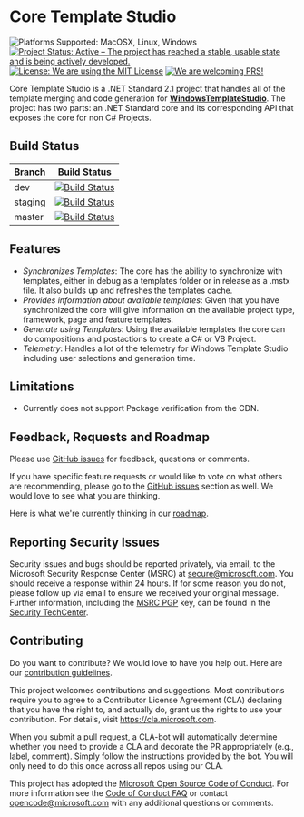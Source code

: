 # Core Template Studio

<img src="https://img.shields.io/badge/platform-linux--64%20%7C%20win--64%20%7C%20osx--64%20-lightgrey.svg" alt="Platforms Supported: MacOSX, Linux, Windows"/> <a href="https://www.repostatus.org/#active"><img src="https://www.repostatus.org/badges/latest/active.svg" alt="Project Status: Active – The project has reached a stable, usable state and is being actively developed." /></a> <a href="LICENSE.md"><img src="https://img.shields.io/badge/license-MIT-blue.svg" alt="License: We are using the MIT License"></a> <a href="CONTRIBUTING.md"><img src="https://img.shields.io/badge/PRs-Welcome-brightgreen.svg" alt="We are welcoming PRS!"></a>

Core Template Studio is a .NET Standard 2.1 project that handles all of the template merging and code generation for **[WindowsTemplateStudio](https://github.com/Microsoft/WindowsTemplateStudio)**. The project has two parts: an .NET Standard core and its corresponding API that exposes the core for non C# Projects.

## Build Status

| Branch  |                                                                                                                                 Build Status                                                                                                                                  |
| :------ | :---------------------------------------------------------------------------------------------------------------------------------------------------------------------------------------------------------------------------------------------------------------------------: |
| dev     |     [![Build Status](https://microsoftgarage.visualstudio.com/Intern%20GitHub/_apis/build/status/Web-Template-Studio-DevCI/CoreTemplateStudio-CI?branchName=dev)](https://microsoftgarage.visualstudio.com/Intern%20GitHub/_build/latest?definitionId=276&branchName=dev)     |
| staging | [![Build Status](https://microsoftgarage.visualstudio.com/Intern%20GitHub/_apis/build/status/Web-Template-Studio-DevCI/CoreTemplateStudio-CI?branchName=staging)](https://microsoftgarage.visualstudio.com/Intern%20GitHub/_build/latest?definitionId=276&branchName=staging) |
| master  |  [![Build Status](https://microsoftgarage.visualstudio.com/Intern%20GitHub/_apis/build/status/Web-Template-Studio-DevCI/CoreTemplateStudio-CI?branchName=master)](https://microsoftgarage.visualstudio.com/Intern%20GitHub/_build/latest?definitionId=276&branchName=master)  |

## Features

- _Synchronizes Templates_: The core has the ability to synchronize with templates, either in debug as a templates folder or in release as a .mstx file. It also builds up and refreshes the templates cache.
- _Provides information about available templates_: Given that you have synchronized the core will give information on the available project type, framework, page and feature templates.
- _Generate using Templates_: Using the available templates the core can do compositions and postactions to create a C# or VB Project.
- _Telemetry_: Handles a lot of the telemetry for Windows Template Studio including user selections and generation time.

## Limitations

- Currently does not support Package verification from the CDN.

## Feedback, Requests and Roadmap

Please use [GitHub issues](https://github.com/Microsoft/CoreTemplateStudio/issues) for feedback, questions or comments.

If you have specific feature requests or would like to vote on what others are recommending, please go to the [GitHub issues](https://github.com/Microsoft/CoreTemplateStudio/issues) section as well. We would love to see what you are thinking.

Here is what we're currently thinking in our [roadmap]().

## Reporting Security Issues

Security issues and bugs should be reported privately, via email, to the Microsoft Security
Response Center (MSRC) at [secure@microsoft.com](mailto:secure@microsoft.com). You should
receive a response within 24 hours. If for some reason you do not, please follow up via
email to ensure we received your original message. Further information, including the
[MSRC PGP](https://technet.microsoft.com/en-us/security/dn606155) key, can be found in
the [Security TechCenter](https://technet.microsoft.com/en-us/security/default).

## Contributing

Do you want to contribute? We would love to have you help out. Here are our [contribution guidelines](CONTRIBUTING.md).

This project welcomes contributions and suggestions. Most contributions require you to agree to a
Contributor License Agreement (CLA) declaring that you have the right to, and actually do, grant us
the rights to use your contribution. For details, visit https://cla.microsoft.com.

When you submit a pull request, a CLA-bot will automatically determine whether you need to provide
a CLA and decorate the PR appropriately (e.g., label, comment). Simply follow the instructions
provided by the bot. You will only need to do this once across all repos using our CLA.

This project has adopted the [Microsoft Open Source Code of Conduct](https://opensource.microsoft.com/codeofconduct/).
For more information see the [Code of Conduct FAQ](https://opensource.microsoft.com/codeofconduct/faq/) or
contact [opencode@microsoft.com](mailto:opencode@microsoft.com) with any additional questions or comments.
